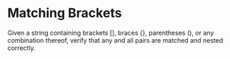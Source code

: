 # Matching Brackets

Given a string containing brackets [], braces {}, parentheses (), or any combination thereof, verify that any and all pairs are matched and nested correctly.


